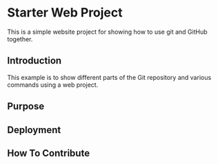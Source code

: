 # Starter Web Project

This is a simple website project for showing how to use git and GitHub together.

## Introduction

This example is to  show different parts of the Git repository and various commands using a web project.

## Purpose

## Deployment

## How To Contribute